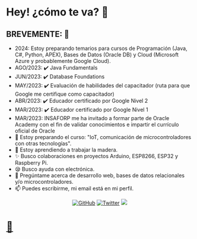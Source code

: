 # Hey! ¿cómo te va? :wave:

## BREVEMENTE: :rocket:
- 2024: Estoy preparando temarios para cursos de Programación (Java, C#, Python, APEX), Bases de Datos (Oracle DB) y Cloud (Microsoft Azure y probablemente Google Cloud).
- AGO/2023: ✔️ Java Fundamentals
- JUN/2023: ✔️ Database Foundations
- MAY/2023: ✔️ Evaluación de habilidades del capacitador (ruta para que Google me certifique como capacitador)
- ABR/2023: ✔️ Educador certificado por Google Nivel 2
- MAR/2023: ✔️ Educador certificado por Google Nivel 1
- MAR/2023: INSAFORP me ha invitado a formar parte de Oracle Academy con el fin de validar conocimientos e impartir el currículo oficial de Oracle
- :telescope: Estoy preparando el curso: "IoT, comunicación de microcontroladores con otras tecnologías".
- :seedling: Estoy aprendiendo a trabajar la madera.
- :sparkles: Busco colaboraciones en proyectos Arduino, ESP8266, ESP32 y Raspberry Pi.
- :sleepy: Busco ayuda con electrónica.
- :speech_balloon: Pregúntame acerca de desarrollo web, bases de datos relacionales y/o microcontroladores.
- :mailbox: Puedes escribirme, mi email está en mi perfil.
<p align="center">
	<a href="https://github.com/mauricioge"><img src="https://img.shields.io/github/followers/mauricioge.svg?label=GitHub&style=social" alt="GitHub"></a>
	<a href="https://twitter.com/mauricioge"><img src="https://img.shields.io/twitter/follow/mauricioge?label=Twitter&style=social" alt="Twitter"></a>
	<a href="https://www.linkedin.com/in/mauricioge"><img src="https://img.shields.io/badge/LinkedIn--_.svg?style=social&logo=linkedin"
</p>

# 🧰
